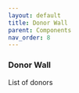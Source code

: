 ```yaml
---
layout: default
title: Donor Wall
parent: Components
nav_order: 8
---
```


### Donor Wall

List of donors